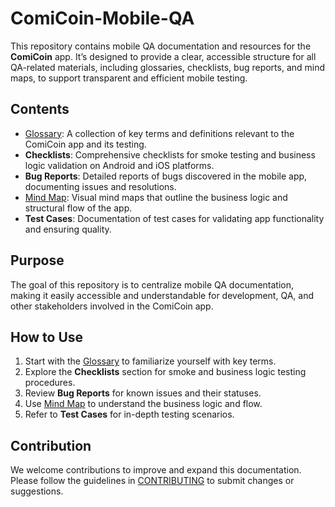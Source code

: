 # ComiCoin-Mobile-QA

This repository contains mobile QA documentation and resources for the **ComiCoin** app. It’s designed to provide a clear, accessible structure for all QA-related materials, including glossaries, checklists, bug reports, and mind maps, to support transparent and efficient mobile testing.

## Contents

- [Glossary](Glossary/Glossary_ComiCoin.md): A collection of key terms and definitions relevant to the ComiCoin app and its testing.
- **Checklists**: Comprehensive checklists for smoke testing and business logic validation on Android and iOS platforms.
- **Bug Reports**: Detailed reports of bugs discovered in the mobile app, documenting issues and resolutions.
- [Mind Map](MindMaps/Mind_Map_ComiCoin_Mobile.pdf): Visual mind maps that outline the business logic and structural flow of the app.
- **Test Cases**: Documentation of test cases for validating app functionality and ensuring quality.

## Purpose

The goal of this repository is to centralize mobile QA documentation, making it easily accessible and understandable for development, QA, and other stakeholders involved in the ComiCoin app.

## How to Use

1. Start with the [Glossary](Glossary/Glossary_ComiCoin.md) to familiarize yourself with key terms.
2. Explore the **Checklists** section for smoke and business logic testing procedures.
3. Review **Bug Reports** for known issues and their statuses.
4. Use [Mind Map](MindMaps/Mind_Map_ComiCoin_Mobile.pdf) to understand the business logic and flow.
5. Refer to **Test Cases** for in-depth testing scenarios.

## Contribution

We welcome contributions to improve and expand this documentation. Please follow the guidelines in [CONTRIBUTING](CONTRIBUTING.md) to submit changes or suggestions.

